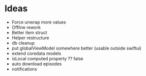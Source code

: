 # Ideas

- Force unwrap more values
- Offline rework
- Better item struct
- Helper restructure
- db cleanup
- put globalViewModel somewhere better (usable outside swiftui) 
- extend coredata models
- isLocal computed property ?? false
- auto download episodes
- notifications
